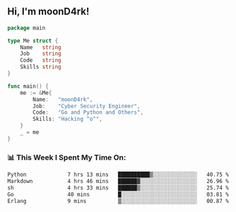 <h2> Hi, I'm moonD4rk!</h2>

```go
package main

type Me struct {
	Name   string
	Job    string
	Code   string
	Skills string
}

func main() {
	me := &Me{
		Name:   "moonD4rk",
		Job:    "Cyber Security Engineer",
		Code:   "Go and Python and Others",
		Skills: "Hacking ^o^",
	}
	_ = me
}
```

<h3>📊 This Week I Spent My Time On:</h3>
<!-- <img align='right' src="https://github-readme-stats.vercel.app/api?username=moond4rk&show_icons=true&theme=radical", width="300" height="150"> -->

<!--START_SECTION:waka-->

```txt
Python             7 hrs 13 mins   ██████████▒░░░░░░░░░░░░░░   40.75 %
Markdown           4 hrs 46 mins   ██████▓░░░░░░░░░░░░░░░░░░   26.96 %
sh                 4 hrs 33 mins   ██████▒░░░░░░░░░░░░░░░░░░   25.74 %
Go                 40 mins         █░░░░░░░░░░░░░░░░░░░░░░░░   03.81 %
Erlang             9 mins          ▒░░░░░░░░░░░░░░░░░░░░░░░░   00.87 %
```

<!--END_SECTION:waka-->

